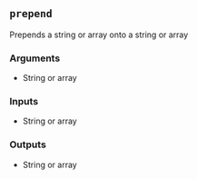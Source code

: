 ## `prepend`
Prepends a string or array onto a string or array

### Arguments
- String or array
### Inputs
- String or array
### Outputs
- String or array

